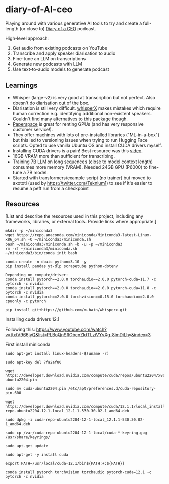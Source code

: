 # diary-of-AI-ceo

Playing around with various generative AI tools to try and create a full-length (or close to) [Diary of a CEO](https://stevenbartlett.com/the-diary-of-a-ceo-podcast/) podcast.

High-level approach:
1. Get audio from existing podcasts on YouTube
1. Transcribe and apply speaker diarisation to audio
1. Fine-tune an LLM on transcriptions
1. Generate new podcasts with LLM
1. Use text-to-audio models to generate podcast

## Learnings
- Whisper (large-v2) is very good at transcription but not perfect. Also doesn't do diarisation out of the box.
- Diarisation is still very difficult. [whisperX](https://github.com/m-bain/whisperX) makes mistakes which require human correction e.g. identifying additional non-existent speakers. Couldn't find many alternatives to this package though.
- [Paperspace](https://www.paperspace.com/) is great for renting GPUs (and has very responsive customer service!).
- They offer machines with lots of pre-installed libraries ("ML-in-a-box") but this led to versioning issues when trying to run Hugging Face scripts. Opted to use vanilla Ubuntu OS and install CUDA drivers myself.
- Installing CUDA drivers is a pain! Best resource was this [video](https://youtu.be/ttxtV966jyQ?t=966&feature=shared).
- 16GB VRAM more than sufficient for transcribing.
- Training 7B LLM on long sequences (close to model context length) consumes more memory (VRAM). Needed 24GB GPU (P6000) to fine-tune a 7B model.
- Started with transformers/example script (no trainer) but moved to axototl (used by https://twitter.com/Teknium1) to see if it's easier to resume a peft run from a checkpoint

## Resources
[List and describe the resources used in this project, including any frameworks, libraries, or external tools. Provide links where appropriate.]


```
mkdir -p ~/miniconda3
wget https://repo.anaconda.com/miniconda/Miniconda3-latest-Linux-x86_64.sh -O ~/miniconda3/miniconda.sh
bash ~/miniconda3/miniconda.sh -b -u -p ~/miniconda3
rm -rf ~/miniconda3/miniconda.sh
~/miniconda3/bin/conda init bash

conda create -n doaic python=3.10 -y
pip install pandas yt-dlp scrapetube python-dotenv

Depending on compute/driver:
conda install pytorch==2.0.0 torchaudio==2.0.0 pytorch-cuda=11.7 -c pytorch -c nvidia
conda install pytorch==2.0.0 torchaudio==2.0.0 pytorch-cuda=11.8 -c pytorch -c nvidia
conda install pytorch==2.0.0 torchvision==0.15.0 torchaudio==2.0.0 cpuonly -c pytorch

pip install git+https://github.com/m-bain/whisperx.git
```

Installing cuda drivers 12.1

Following this: https://www.youtube.com/watch?v=ttxtV966jyQ&list=PLBoQnSflObcnZktTLziVYvXg-8imDiLhy&index=3

First install miniconda
```
sudo apt-get install linux-headers-$(uname -r)

sudo apt-key del 7fa2af80

wget https://developer.download.nvidia.com/compute/cuda/repos/ubuntu2204/x86_64/cuda-ubuntu2204.pin

sudo mv cuda-ubuntu2204.pin /etc/apt/preferences.d/cuda-repository-pin-600

wget https://developer.download.nvidia.com/compute/cuda/12.1.1/local_installers/cuda-repo-ubuntu2204-12-1-local_12.1.1-530.30.02-1_amd64.deb

sudo dpkg -i cuda-repo-ubuntu2204-12-1-local_12.1.1-530.30.02-1_amd64.deb

sudo cp /var/cuda-repo-ubuntu2204-12-1-local/cuda-*-keyring.gpg /usr/share/keyrings/

sudo apt-get update

sudo apt-get -y install cuda

export PATH=/usr/local/cuda-12.1/bin${PATH:+:${PATH}}

conda install pytorch torchvision torchaudio pytorch-cuda=12.1 -c pytorch -c nvidia
```
